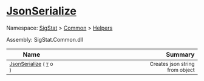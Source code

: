 # [JsonSerialize](./SerializationHelper-100664031.md)

Namespace: [SigStat]() > [Common](./../../README.md) > [Helpers](./../README.md)

Assembly: SigStat.Common.dll

| Name | Summary  |
| ------| -----------:|
| <sub>[JsonSerialize](./SerializationHelper-100664031.md) ( [`T`](./SerializationHelper-100664031.md) o )</sub> | <img width=225/><sub>Creates json string from object</sub>
